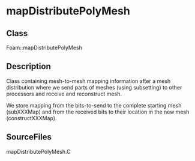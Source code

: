 # mapDistributePolyMesh 
## Class
Foam::mapDistributePolyMesh

## Description
Class containing mesh-to-mesh mapping information after a mesh distribution
where we send parts of meshes (using subsetting) to other processors
and receive and reconstruct mesh.

We store mapping from the bits-to-send to the complete starting mesh
(subXXXMap) and from the received bits to their location in the new
mesh (constructXXXMap).

## SourceFiles
mapDistributePolyMesh.C

